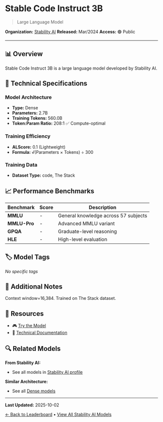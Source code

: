 # Stable Code Instruct 3B

> Large Language Model

**Organization:** [Stability AI](../../labs/stability-ai.md)
**Released:** Mar/2024
**Access:** 🟢 Public

---

## 📊 Overview

Stable Code Instruct 3B is a large language model developed by Stability AI.

## 🔧 Technical Specifications

### Model Architecture
- **Type:** Dense
- **Parameters:** 2.7B
- **Training Tokens:** 560.0B
- **Token:Param Ratio:** 208:1 ✅ Compute-optimal

### Training Efficiency
- **ALScore:** 0.1 (Lightweight)
- **Formula:** √(Parameters × Tokens) ÷ 300

### Training Data
- **Dataset Type:** code, The Stack

## 📈 Performance Benchmarks

| Benchmark | Score | Description |
|-----------|-------|-------------|
| **MMLU** | - | General knowledge across 57 subjects |
| **MMLU-Pro** | - | Advanced MMLU variant |
| **GPQA** | - | Graduate-level reasoning |
| **HLE** | - | High-level evaluation |

## 🏷️ Model Tags

_No specific tags_

## 📝 Additional Notes

Context window=16,384. Trained on The Stack dataset.

## 🔗 Resources

- 🎮 [Try the Model](https://huggingface.co/stabilityai/stable-code-instruct-3b)
- 📄 [Technical Documentation](https://stability.ai/news/introducing-stable-code-instruct-3b)

## 🔍 Related Models

**From Stability AI:**
- See all models in [Stability AI profile](../../labs/stability-ai.md)

**Similar Architecture:**
- See all [Dense models](../../architectures/dense.md)

---

**Last Updated:** 2025-10-02

[← Back to Leaderboard](../../README.md) • [View All Stability AI Models](../../labs/stability-ai.md)
